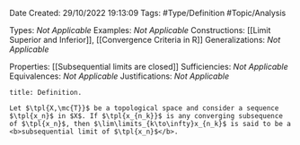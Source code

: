 <div class="topSpace"></div>

Date Created: 29/10/2022 19:13:09
Tags: #Type/Definition #Topic/Analysis

Types: <i>Not Applicable</i>
Examples: <i>Not Applicable</i>
Constructions: [[Limit Superior and Inferior]], [[Convergence Criteria in R]]
Generalizations: <i>Not Applicable</i>

Properties: [[Subsequential limits are closed]]
Sufficiencies: <i>Not Applicable</i>
Equivalences: <i>Not Applicable</i>
Justifications: <i>Not Applicable</i>

``` ad-Definition
title: Definition.

Let $\tpl{X,\mc{T}}$ be a topological space and consider a sequence $\tpl{x_n}$ in $X$. If $\tpl{x_{n_k}}$ is any converging subsequence of $\tpl{x_n}$, then $\lim\limits_{k\to\infty}x_{n_k}$ is said to be a <b>subsequential limit of $\tpl{x_n}$</b>.

```
